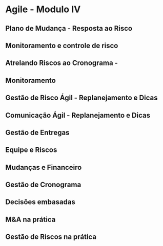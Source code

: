 # Agile - Modulo IV

## Plano de Mudança - Resposta ao Risco

## Monitoramento e controle de risco

## Atrelando Riscos ao Cronograma -

## Monitoramento

## Gestão de Risco Ágil - Replanejamento e Dicas

## Comunicação Ágil - Replanejamento e Dicas

## Gestão de Entregas

## Equipe e Riscos

## Mudanças e Financeiro

## Gestão de Cronograma

## Decisões embasadas

## M&A na prática

## Gestão de Riscos na prática
